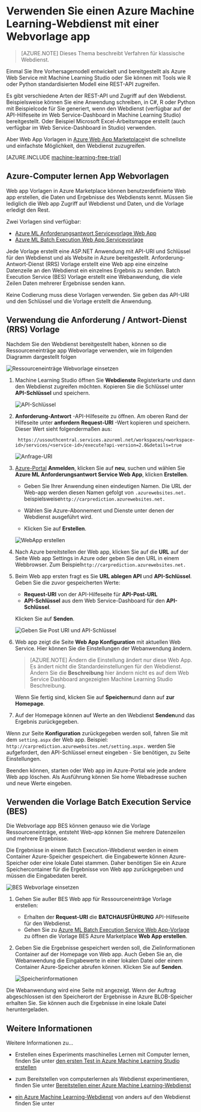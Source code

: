 <properties
    pageTitle="Nutzen eines Webdiensts maschinelles Lernen mit einer Webvorlage app | Microsoft Azure"
    description="Verwenden Sie eine Webvorlage app Azure Marketplace zu einem vorhersehbaren Webdienst in Azure Machine Learning."
    keywords="Webdienst operationalisierung, REST API maschinelles lernen"
    services="machine-learning"
    documentationCenter=""
    authors="garyericson"
    manager="jhubbard"
    editor="cgronlun"/>

<tags
    ms.service="machine-learning"
    ms.workload="data-services"
    ms.tgt_pltfrm="na"
    ms.devlang="na"
    ms.topic="article"
    ms.date="10/10/2016"
    ms.author="garye;raymondl"/>

# <a name="consume-an-azure-machine-learning-web-service-with-a-web-app-template"></a>Verwenden Sie einen Azure Machine Learning-Webdienst mit einer Webvorlage app

>[AZURE.NOTE] Dieses Thema beschreibt Verfahren für klassische Webdienst. 

Einmal Sie Ihre Vorhersagemodell entwickelt und bereitgestellt als Azure Web Service mit Machine Learning Studio oder Sie können mit Tools wie R oder Python standardisierten Modell eine REST-API zugreifen.

Es gibt verschiedene Arten der REST-API und Zugriff auf den Webdienst. Beispielsweise können Sie eine Anwendung schreiben, in C#, R oder Python mit Beispielcode für Sie generiert, wenn den Webdienst (verfügbar auf der API-Hilfeseite im Web Service-Dashboard in Machine Learning Studio) bereitgestellt. Oder Beispiel Microsoft Excel-Arbeitsmappe erstellt (auch verfügbar im Web Service-Dashboard in Studio) verwenden.

Aber Web App Vorlagen in [Azure Web App Marketplace](https://azure.microsoft.com/marketplace/web-applications/all/)ist die schnellste und einfachste Möglichkeit, den Webdienst zuzugreifen.

[AZURE.INCLUDE [machine-learning-free-trial](../../includes/machine-learning-free-trial.md)]

## <a name="the-azure-machine-learning-web-app-templates"></a>Azure-Computer lernen App Webvorlagen

Web app Vorlagen in Azure Marketplace können benutzerdefinierte Web app erstellen, die Daten und Ergebnisse des Webdiensts kennt. Müssen Sie lediglich die Web app Zugriff auf Webdienst und Daten, und die Vorlage erledigt den Rest.

Zwei Vorlagen sind verfügbar:

- [Azure ML Anforderungsantwort Servicevorlage Web App](https://azure.microsoft.com/marketplace/partners/microsoft/azuremlaspnettemplateforrrs/)
- [Azure ML Batch Execution Web App Servicevorlage](https://azure.microsoft.com/marketplace/partners/microsoft/azuremlbeswebapptemplate/)

Jede Vorlage erstellt eine ASP.NET Anwendung mit API-URI und Schlüssel für den Webdienst und als Website in Azure bereitgestellt. Anforderung-Antwort-Dienst (RRS) Vorlage erstellt eine Web app eine einzelne Datenzeile an den Webdienst ein einzelnes Ergebnis zu senden. Batch Execution Service (BES) Vorlage erstellt eine Webanwendung, die viele Zeilen Daten mehrerer Ergebnisse senden kann.

Keine Codierung muss diese Vorlagen verwenden. Sie geben das API-URI und den Schlüssel und die Vorlage erstellt die Anwendung.

## <a name="how-to-use-the-request-response-service-rrs-template"></a>Verwendung die Anforderung / Antwort-Dienst (RRS) Vorlage

Nachdem Sie den Webdienst bereitgestellt haben, können so die Ressourceneinträge app Webvorlage verwenden, wie im folgenden Diagramm dargestellt folgen

![Ressourceneinträge Webvorlage einsetzen][image1]

1. Machine Learning Studio öffnen Sie **Webdienste** Registerkarte und dann den Webdienst zugreifen möchten. Kopieren Sie die Schlüssel unter **API-Schlüssel** und speichern.

    ![API-Schlüssel][image3]

2. **Anforderung-Antwort** -API-Hilfeseite zu öffnen. Am oberen Rand der Hilfeseite unter **anfordern** **Request-URI** -Wert kopieren und speichern. Dieser Wert sieht folgendermaßen aus:

        https://ussouthcentral.services.azureml.net/workspaces/<workspace-id>/services/<service-id>/execute?api-version=2.0&details=true

    ![Anfrage-URI][image4]

3. [Azure-Portal](https://portal.azure.com) **Anmelden**, klicken Sie auf **neu**, suchen und wählen Sie **Azure ML Anforderungsantwort Service Web App**, klicken **Erstellen**. 

    - Geben Sie Ihrer Anwendung einen eindeutigen Namen. Die URL der Web-app werden diesen Namen gefolgt von `.azurewebsites.net.` beispielsweise`http://carprediction.azurewebsites.net.`

    - Wählen Sie Azure-Abonnement und Dienste unter denen der Webdienst ausgeführt wird.

    - Klicken Sie auf **Erstellen**.

    ![WebApp erstellen][image5]

4. Nach Azure bereitstellen der Web app, klicken Sie auf die **URL** auf der Seite Web app Settings in Azure oder geben Sie den URL in einem Webbrowser. Zum Beispiel`http://carprediction.azurewebsites.net.`

5. Beim Web app ersten fragt es Sie **URL ablegen API** und **API-Schlüssel**.
Geben Sie die zuvor gespeicherten Werte:
    - **Request-URI** von der API-Hilfeseite für **API-Post-URL**
    - **API-Schlüssel** aus dem Web Service-Dashboard für den **API-Schlüssel**.

    Klicken Sie auf **Senden**.

    ![Geben Sie Post URI und API-Schlüssel][image6]

6. Web app zeigt die Seite **Web App Konfiguration** mit aktuellen Web Service. Hier können Sie die Einstellungen der Webanwendung ändern.

    > [AZURE.NOTE] Ändern die Einstellung ändert nur diese Web App. Es ändert nicht die Standardeinstellungen für den Webdienst. Ändern Sie die **Beschreibung** hier ändern nicht es auf dem Web Service Dashboard angezeigten Machine Learning Studio Beschreibung.

    Wenn Sie fertig sind, klicken Sie auf **Speichern**und dann auf **zur Homepage**.

7. Auf der Homepage können auf Werte an den Webdienst **Senden**und das Ergebnis zurückgegeben.

Wenn zur Seite **Konfiguration** zurückgegeben werden soll, fahren Sie mit dem `setting.aspx` der Web app. Beispiel: `http://carprediction.azurewebsites.net/setting.aspx.` werden Sie aufgefordert, den API-Schlüssel erneut eingeben - Sie benötigen, zu Seite Einstellungen.

Beenden können, starten oder Web app im Azure-Portal wie jede andere Web app löschen. Als Ausführung können Sie home Webadresse suchen und neue Werte eingeben.

## <a name="how-to-use-the-batch-execution-service-bes-template"></a>Verwenden die Vorlage Batch Execution Service (BES)

Die Webvorlage app BES können genauso wie die Vorlage Ressourceneinträge, entsteht Web-app können Sie mehrere Datenzeilen und mehrere Ergebnisse.

Die Ergebnisse in einem Batch Execution-Webdienst werden in einem Container Azure-Speicher gespeichert. die Eingabewerte können Azure-Speicher oder eine lokale Datei stammen.
Daher benötigen Sie ein Azure Speichercontainer für die Ergebnisse von Web app zurückgegeben und müssen die Eingabedaten bereit.

![BES Webvorlage einsetzen][image2]

1. Gehen Sie außer BES Web app für Ressourceneinträge Vorlage erstellen:
    - Erhalten der **Request-URI** die **BATCHAUSFÜHRUNG** API-Hilfeseite für den Webdienst.
    - Gehen Sie zu [Azure ML Batch Execution Service Web App-Vorlage](https://azure.microsoft.com/marketplace/partners/microsoft/azuremlbeswebapptemplate/) zu öffnen die Vorlage BES Azure Marketplace **Web App erstellen**.

2. Geben Sie die Ergebnisse gespeichert werden soll, die Zielinformationen Container auf der Homepage von Web app. Auch Geben Sie an, die Webanwendung die Eingabewerte in einer lokalen Datei oder einem Container Azure-Speicher abrufen können.
Klicken Sie auf **Senden**.

    ![Speicherinformationen][image7]

Die Webanwendung wird eine Seite mit angezeigt.
Wenn der Auftrag abgeschlossen ist den Speicherort der Ergebnisse in Azure BLOB-Speicher erhalten Sie. Sie können auch die Ergebnisse in eine lokale Datei heruntergeladen.

## <a name="for-more-information"></a>Weitere Informationen

Weitere Informationen zu...

- Erstellen eines Experiments maschinelles Lernen mit Computer lernen, finden Sie unter [den ersten Test in Azure Machine Learning Studio erstellen](machine-learning-create-experiment.md)

- zum Bereitstellen von computerlernen als Webdienst experimentieren, finden Sie unter [Bereitstellen einer Azure Machine Learning-Webdienst](machine-learning-publish-a-machine-learning-web-service.md)

- [ein Azure Machine Learning-Webdienst](machine-learning-consume-web-services.md) von anders auf den Webdienst finden Sie unter


[image1]: media\machine-learning-consume-web-service-with-web-app-template\rrs-web-template-flow.png
[image2]: media\machine-learning-consume-web-service-with-web-app-template\bes-web-template-flow.png
[image3]: media\machine-learning-consume-web-service-with-web-app-template\api-key.png
[image4]: media\machine-learning-consume-web-service-with-web-app-template\post-uri.png
[image5]: media\machine-learning-consume-web-service-with-web-app-template\create-web-app.png
[image6]: media\machine-learning-consume-web-service-with-web-app-template\web-service-info.png
[image7]: media\machine-learning-consume-web-service-with-web-app-template\storage.png
